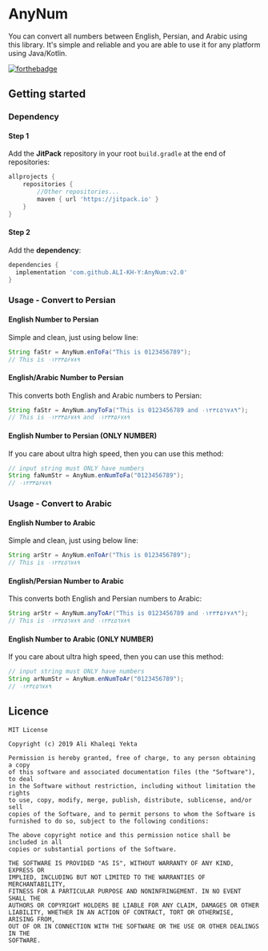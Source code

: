 # AnyNum
You can convert all numbers between English, Persian, and Arabic using this library.
It's simple and reliable and you are able to use it for any platform using Java/Kotlin.

[![forthebadge](https://forthebadge.com/images/badges/built-with-love.svg)](https://forthebadge.com)
## Getting started
### Dependency
#### Step 1
Add the **JitPack** repository in your root `build.gradle` at the end of repositories:
```groovy
allprojects {
	repositories {
		//Other repositories...
		maven { url 'https://jitpack.io' }
	}
}
```
#### Step 2
Add the **dependency**:
```groovy
dependencies {
  implementation 'com.github.ALI-KH-Y:AnyNum:v2.0'
}
```

### **Usage** - Convert to Persian
#### English Number to Persian
Simple and clean, just using below line:
```java
String faStr = AnyNum.enToFa("This is 0123456789");
// This is ۰۱۲٣۴۵۶۷۸٩
```
#### English/Arabic Number to Persian
This converts both English and Arabic numbers to Persian:
```java
String faStr = AnyNum.anyToFa("This is 0123456789 and ٠١٢٣٤٥٦٧٨٩");
// This is ۰۱۲٣۴۵۶۷۸٩ and ۰۱۲٣۴۵۶۷۸٩
```
#### English Number to Persian (ONLY NUMBER)
If you care about ultra high speed, then you can use this method:
```java
// input string must ONLY have numbers
String faNumStr = AnyNum.enNumToFa("0123456789");
// ۰۱۲٣۴۵۶۷۸٩
```


### **Usage** - Convert to Arabic
#### English Number to Arabic
Simple and clean, just using below line:
```java
String arStr = AnyNum.enToAr("This is 0123456789");
// This is ٠١٢٣٤٥٦٧٨٩
```
#### English/Persian Number to Arabic
This converts both English and Persian numbers to Arabic:
```java
String arStr = AnyNum.anyToAr("This is 0123456789 and ۰۱۲٣۴۵۶۷۸٩");
// This is ٠١٢٣٤٥٦٧٨٩ and ٠١٢٣٤٥٦٧٨٩
```
#### English Number to Arabic (ONLY NUMBER)
If you care about ultra high speed, then you can use this method: 
```java
// input string must ONLY have numbers
String arNumStr = AnyNum.enNumToAr("0123456789");
// ٠١٢٣٤٥٦٧٨٩
```


## Licence
    MIT License

    Copyright (c) 2019 Ali Khaleqi Yekta

    Permission is hereby granted, free of charge, to any person obtaining a copy
    of this software and associated documentation files (the "Software"), to deal
    in the Software without restriction, including without limitation the rights
    to use, copy, modify, merge, publish, distribute, sublicense, and/or sell
    copies of the Software, and to permit persons to whom the Software is
    furnished to do so, subject to the following conditions:

    The above copyright notice and this permission notice shall be included in all
    copies or substantial portions of the Software.

    THE SOFTWARE IS PROVIDED "AS IS", WITHOUT WARRANTY OF ANY KIND, EXPRESS OR
    IMPLIED, INCLUDING BUT NOT LIMITED TO THE WARRANTIES OF MERCHANTABILITY,
    FITNESS FOR A PARTICULAR PURPOSE AND NONINFRINGEMENT. IN NO EVENT SHALL THE
    AUTHORS OR COPYRIGHT HOLDERS BE LIABLE FOR ANY CLAIM, DAMAGES OR OTHER
    LIABILITY, WHETHER IN AN ACTION OF CONTRACT, TORT OR OTHERWISE, ARISING FROM,
    OUT OF OR IN CONNECTION WITH THE SOFTWARE OR THE USE OR OTHER DEALINGS IN THE
    SOFTWARE.
